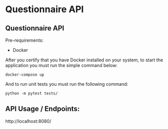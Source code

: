 # Questionnaire API

## Questionnaire API

Pre-requirements:

* Docker

After you certify that you have Docker installed on your system, to start the application you must run the simple command below:
<pre><code>docker-compose up</code></pre>

And to run unit tests you must run the following command:
<pre><code>python -m pytest tests/</code></pre>

## API Usage / Endpoints:

http://localhost:8080/